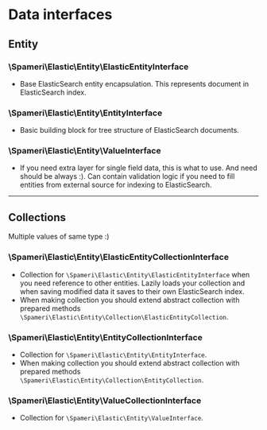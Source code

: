 # Data interfaces

## Entity

### \Spameri\Elastic\Entity\ElasticEntityInterface

- Base ElasticSearch entity encapsulation. This represents document in ElasticSearch index.

### \Spameri\Elastic\Entity\EntityInterface

- Basic building block for tree structure of ElasticSearch documents.

### \Spameri\Elastic\Entity\ValueInterface

- If you need extra layer for single field data, this is what to use. And need should be always :). Can contain validation
logic if you need to fill entities from external source for indexing to ElasticSearch. 

***

## Collections

Multiple values of same type :)

### \Spameri\Elastic\Entity\ElasticEntityCollectionInterface

- Collection for `\Spameri\Elastic\Entity\ElasticEntityInterface` when you need reference to other entities. Lazily loads 
your collection and when saving modified data it saves to their own ElasticSearch index.
- When making collection you should extend abstract collection with prepared methods `\Spameri\Elastic\Entity\Collection\ElasticEntityCollection`.

### \Spameri\Elastic\Entity\EntityCollectionInterface

- Collection for `\Spameri\Elastic\Entity\EntityInterface`.
- When making collection you should extend abstract collection with prepared methods `\Spameri\Elastic\Entity\Collection\EntityCollection`.

### \Spameri\Elastic\Entity\ValueCollectionInterface

- Collection for `\Spameri\Elastic\Entity\ValueInterface`.
